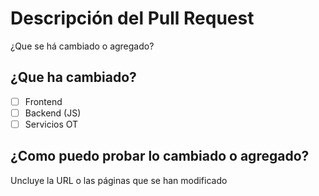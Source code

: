 # Descripción del Pull Request
¿Que se há cambiado o agregado?

## ¿Que ha cambiado?
- [ ] Frontend
- [ ] Backend (JS)
- [ ] Servicios OT

## ¿Como puedo probar lo cambiado o agregado?
Uncluye la URL o las páginas que se han modificado
